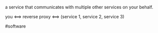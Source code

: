 a service that communicates with multiple other services on your behalf.  

you <==> reverse proxy <==> (service 1, service 2, service 3)

#software 